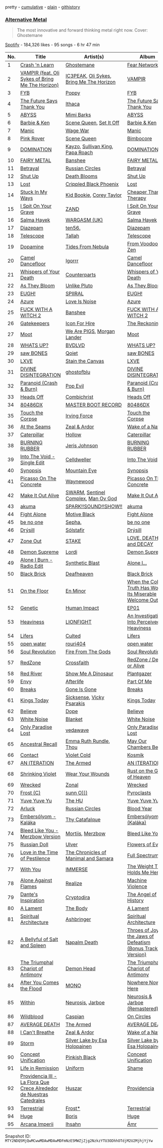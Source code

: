 pretty - [cumulative](/playlists/cumulative/37i9dQZF1DWY5ai7gxfuaS.md) - [plain](/playlists/plain/37i9dQZF1DWY5ai7gxfuaS) - [githistory](https://github.githistory.xyz/mackorone/spotify-playlist-archive/blob/main/playlists/plain/37i9dQZF1DWY5ai7gxfuaS)

### [Alternative Metal](https://open.spotify.com/playlist/37i9dQZF1DWY5ai7gxfuaS)

> The most innovative and forward thinking metal right now\. Cover: Ghostemane

[Spotify](https://open.spotify.com/user/spotify) - 184,326 likes - 95 songs - 6 hr 47 min

| No. | Title | Artist(s) | Album | Length |
|---|---|---|---|---|
| 1 | [Crash 'n Learn](https://open.spotify.com/track/7a9LlgnBXO5qOOdrRJALfb) | [Ghostemane](https://open.spotify.com/artist/3uL4UpqShC4p2x1dJutoRW) | [Fear Network II](https://open.spotify.com/album/79oY2cGYhbXlh537p1hpVS) | 1:27 |
| 2 | [VAMPIR \(feat\. Oli Sykes of Bring Me The Horizon\)](https://open.spotify.com/track/3FQOmo61pO1ZnBT26d6WLQ) | [IC3PEAK](https://open.spotify.com/artist/3luonLzvSOxdU8ytCaEIK8), [Oli Sykes](https://open.spotify.com/artist/1UXEXWWOTTZNlyFapwHDbW), [Bring Me The Horizon](https://open.spotify.com/artist/1Ffb6ejR6Fe5IamqA5oRUF) | [VAMPIR](https://open.spotify.com/album/0ZjZyPw9pHhOahynV7tSaW) | 2:23 |
| 3 | [FYB](https://open.spotify.com/track/4qsinCdV0mxSrTHubbQywu) | [Poppy](https://open.spotify.com/artist/5mlbvTfWUOfDrUIK6dkNzv) | [FYB](https://open.spotify.com/album/0elEacBFrTn1uMQTd2pBLG) | 1:46 |
| 4 | [The Future Says Thank You](https://open.spotify.com/track/3J8MRSDB7D7XSBAdpEP5Lx) | [Ithaca](https://open.spotify.com/artist/7HIvrtPrTTxXrBeJkiRj8x) | [The Future Says Thank You](https://open.spotify.com/album/6YlTLvkZDgjiB9VUmXTjzg) | 3:38 |
| 5 | [ABYSS](https://open.spotify.com/track/0oyLeHwK228pw76jx2VZNQ) | [Mimi Barks](https://open.spotify.com/artist/5A4P1UOSqbSvJKoi3VYlCC) | [ABYSS](https://open.spotify.com/album/5tHG1GajRvMq3PoTxyijCo) | 2:31 |
| 6 | [Barbie & Ken](https://open.spotify.com/track/7aVUykGDZCRyLRKCQrtrbx) | [Scene Queen](https://open.spotify.com/artist/6WandyxeDxlcOTwxtnTKP4), [Set It Off](https://open.spotify.com/artist/06bDwgCHeMAwhgI8il4Y5k) | [Barbie & Ken](https://open.spotify.com/album/4mljsOFQj7XRh77BAVF1aq) | 2:15 |
| 7 | [Manic](https://open.spotify.com/track/5d0CEohvmvqcizfc0cXn1t) | [Wage War](https://open.spotify.com/artist/6bu7CtcOMWcS0BMq7snHW6) | [Manic](https://open.spotify.com/album/2gSVPsycPerzCuSd67ENuF) | 2:44 |
| 8 | [Pink Rover](https://open.spotify.com/track/6xeMsEEUC7lhZc9xLty606) | [Scene Queen](https://open.spotify.com/artist/6WandyxeDxlcOTwxtnTKP4) | [Bimbocore](https://open.spotify.com/album/40yJpavMZdcV1lhGNwWJZ0) | 1:58 |
| 9 | [DOMINATION](https://open.spotify.com/track/3Co9QY7WBNKoS44Nsk93r6) | [Kayzo](https://open.spotify.com/artist/72iCiKwu6nu6Qq9emIwzYv), [Sullivan King](https://open.spotify.com/artist/1CXuuw8HJhyN80HlNzvL1e), [Papa Roach](https://open.spotify.com/artist/4RddZ3iHvSpGV4dvATac9X) | [DOMINATION](https://open.spotify.com/album/2jTIMYQcx87QLi8eBFmIob) | 2:48 |
| 10 | [FAIRY METAL](https://open.spotify.com/track/2l3SCP5KWRhuKWTbi5zp0j) | [Banshee](https://open.spotify.com/artist/0DG7J8Q9Alnt65HJv6owzf) | [FAIRY METAL](https://open.spotify.com/album/1wIQMs7BAhTlRUS9DIh9UJ) | 2:41 |
| 11 | [Betrayal](https://open.spotify.com/track/5BDcGkq3HoyvgvbMDnzCN5) | [Russian Circles](https://open.spotify.com/artist/0AZ3VR0YbFcS0Kgei7L2QF) | [Betrayal](https://open.spotify.com/album/0EYPOzgnCNRp2Z95AZtyMf) | 5:19 |
| 12 | [Shut Up](https://open.spotify.com/track/7jLs9No4QDC0LWQFYjXtI9) | [Death Blooms](https://open.spotify.com/artist/7zC8Dq1lkaEADdWmRiNV0j) | [Shut Up](https://open.spotify.com/album/7gjF3Ii5c3cfMKGf0rJaG9) | 3:24 |
| 13 | [Lost](https://open.spotify.com/track/5GbEVRKvHeBEE8PARaRQOJ) | [Crippled Black Phoenix](https://open.spotify.com/artist/6WEyPcf9ezhNLm1xOBjbwH) | [Lost](https://open.spotify.com/album/3HcXn4sSYlHrNcMfEgP9qJ) | 8:11 |
| 14 | [Stuck In My Ways](https://open.spotify.com/track/5qCyEApbDw5dzM7Gq5ouhw) | [Kid Bookie](https://open.spotify.com/artist/7DiLiJ8nji6DslsFSzx0IV), [Corey Taylor](https://open.spotify.com/artist/0nhDd1RWjZ6SDV1Vg1Ku2Q) | [Cheaper Than Therapy](https://open.spotify.com/album/5v0QcUpjf2ucFObuv9Tpgb) | 4:48 |
| 15 | [I Spit On Your Grave](https://open.spotify.com/track/1Nlr6AqQHfh79yFabmu2EF) | [ZAND](https://open.spotify.com/artist/0zCrrgklotTrkkJDNUAury) | [I Spit On Your Grave](https://open.spotify.com/album/7CfzmC5Xq20b1UQbO4fHkM) | 3:39 |
| 16 | [Salma Hayek](https://open.spotify.com/track/61Fus2laOu8yWJM1YntJCY) | [WARGASM \(UK\)](https://open.spotify.com/artist/1NRudBLaT84LXxfsYdFMhB) | [Salma Hayek](https://open.spotify.com/album/3hmU83q2m8wuNgBiqziBYP) | 3:39 |
| 17 | [Diazepam](https://open.spotify.com/track/3oxADKwqZ04fNO9diMkBPA) | [ten56.](https://open.spotify.com/artist/28dpy0DQotTkBXcTlniQii) | [Diazepam](https://open.spotify.com/album/78Y3ftBNEZh5mBxae2SOFH) | 2:36 |
| 18 | [Telescope](https://open.spotify.com/track/0EY7Er3cOHyLZplxeODrcs) | [Tallah](https://open.spotify.com/artist/6Idb4IHX4Mf8IlB6sXcsdf) | [Telescope](https://open.spotify.com/album/5G4YhsTHSNpLSAutMvL80X) | 4:09 |
| 19 | [Dopamine](https://open.spotify.com/track/7y9USehMh5BWR0tWXsXJ5K) | [Tides From Nebula](https://open.spotify.com/artist/1CzKORB9IN0EjPEyeKBIkf) | [From Voodoo to Zen](https://open.spotify.com/album/3kxzriTUAvJklocJHG7GH8) | 4:49 |
| 20 | [Camel Dancefloor](https://open.spotify.com/track/2Y4diJY7G623aDm3eHfqJA) | [Igorrr](https://open.spotify.com/artist/2p2uE4i92Dn4DkThfoKIB9) | [Camel Dancefloor](https://open.spotify.com/album/2kIuH8eEDlpUQhYVt5pvMn) | 3:13 |
| 21 | [Whispers of Your Death](https://open.spotify.com/track/0epZ0WL25qEmScVrKzZhL8) | [Counterparts](https://open.spotify.com/artist/5LyRnL0rysObxDRxzSfV1z) | [Whispers of Your Death](https://open.spotify.com/album/4t0YjU738vLtyaBlQvrxp5) | 2:54 |
| 22 | [As They Bloom](https://open.spotify.com/track/2VXox441YYAPS1srSR7mGI) | [Unlike Pluto](https://open.spotify.com/artist/4zjO8Jhi2pciJJzd8Q6rga) | [As They Bloom](https://open.spotify.com/album/0SjpmCExNNFTd4zHxXuMFJ) | 3:57 |
| 23 | [EUGH!](https://open.spotify.com/track/1kFjv9uKUcatuEkamM0Tgx) | [SPIIRAL](https://open.spotify.com/artist/2MNOsEKFbWpezBWYtSrtZC) | [EUGH!](https://open.spotify.com/album/0mEno0dMRPUrWNkp11zB8X) | 1:22 |
| 24 | [Azure](https://open.spotify.com/track/0wPkG2Hq0PCnZpQFaPurfl) | [Love Is Noise](https://open.spotify.com/artist/4qY6XGFQwZubu0oKBJeVki) | [Azure](https://open.spotify.com/album/4p3wtygUwO9Rfjun8urArN) | 4:14 |
| 25 | [FUCK WITH A WITCH 2](https://open.spotify.com/track/3S38ENcItSgp1NGqxZn01C) | [Banshee](https://open.spotify.com/artist/0DG7J8Q9Alnt65HJv6owzf) | [FUCK WITH A WITCH 2](https://open.spotify.com/album/2ZfQhbjBKK9MAEoUO3Vj2e) | 1:30 |
| 26 | [Gatekeepers](https://open.spotify.com/track/63pBzNTtzByif59lsK3dou) | [Icon For Hire](https://open.spotify.com/artist/1Jy0lTKAQDnTklKzF0g2o7) | [The Reckoning](https://open.spotify.com/album/6sjhRKMnjF180XD3qli9c5) | 3:28 |
| 27 | [Moot](https://open.spotify.com/track/4uyZcMuMZ53OPEqH41AsUe) | [We Are PIGS](https://open.spotify.com/artist/0QRmv4wNihLdpSIjRxFFrz), [Morgan Lander](https://open.spotify.com/artist/6UmXnQCZQvayT1eZxAIvz5) | [Moot](https://open.spotify.com/album/0mla1tVzfxr60Nl3JKqnaQ) | 4:05 |
| 28 | [WHATS UP?](https://open.spotify.com/track/4l0hBlylNScrA6g3b9eb2X) | [BVDLVD](https://open.spotify.com/artist/1BhfikyrtSTch1r9upYGlS) | [WHATS UP?](https://open.spotify.com/album/4xCJjBbWtF8lOdvobITRB2) | 2:48 |
| 29 | [saw BONES](https://open.spotify.com/track/0vDGdGQGyvpubJ0dJTg7uk) | [Qoiet](https://open.spotify.com/artist/7vlBJhLIORnTMtC9ZKcTFo) | [saw BONES](https://open.spotify.com/album/5EPgTJ0WWdo5o3MuPBhSAC) | 2:27 |
| 30 | [LXVE](https://open.spotify.com/track/5RqMRQphaSAQekmaqRGpHH) | [Stain the Canvas](https://open.spotify.com/artist/567L1a4812VuMSRrbCqdo4) | [LXVE](https://open.spotify.com/album/4WxYoN03IGMt48MxwQaLhi) | 3:11 |
| 31 | [DIVINE DISINTEGRATION](https://open.spotify.com/track/6jqaDTLg6elZ4P2CyVF13W) | [ghostofblu](https://open.spotify.com/artist/2nxzN6htkr9r1bXfmG17ZN) | [DIVINE DISINTEGRATION](https://open.spotify.com/album/5RZv4SQLzxBdZJU0J4RyvR) | 2:08 |
| 32 | [Paranoid \(Crash & Burn\)](https://open.spotify.com/track/0BeWU3xxG2plP1lhphj660) | [Pop Evil](https://open.spotify.com/artist/1pRaG81GsVtaTBuVSpldt2) | [Paranoid \(Crash & Burn\)](https://open.spotify.com/album/4oLteDk1bawqdQuWd7K1iF) | 3:55 |
| 33 | [Heads Off](https://open.spotify.com/track/1eBYArl3XK56nWoARa5KYy) | [Combichrist](https://open.spotify.com/artist/5556RAgwP70PnXbaUTGNbR) | [Heads Off](https://open.spotify.com/album/3okB1Cp9n0bKsUcjXWu3gu) | 4:31 |
| 34 | [80486DX](https://open.spotify.com/track/42K6S2MOIYrtqaTpCNcqHU) | [MASTER BOOT RECORD](https://open.spotify.com/artist/77s5NAGQbxu8oLstaqSwHE) | [80486DX](https://open.spotify.com/album/7KEr4XNYaRFzpF0qjVr72f) | 4:32 |
| 35 | [Touch the Corpse](https://open.spotify.com/track/29ZSMUsptm2ZiJkSx4uVrZ) | [Irving Force](https://open.spotify.com/artist/1Hse4lep7I9RUgQ3Ro1NgX) | [Touch the Corpse](https://open.spotify.com/album/2HTzM4EE1C2wMcY770FWWW) | 2:46 |
| 36 | [At the Seams](https://open.spotify.com/track/23lu3i2IiQgqR5xBKJhdHR) | [Zeal & Ardor](https://open.spotify.com/artist/6yCjbLFZ9qAnWfsy9ujm5Y) | [Wake of a Nation](https://open.spotify.com/album/5s02KPkBjMkrz9zUJBWXDA) | 3:09 |
| 37 | [Caterpillar](https://open.spotify.com/track/5IYf2klca6lYyOj7jhjF5j) | [Hollow](https://open.spotify.com/artist/64uA1WO40WSspFUnUYirSt) | [Caterpillar](https://open.spotify.com/album/1su4sMJNmHerXssClObphO) | 3:25 |
| 38 | [BURNING RUBBER](https://open.spotify.com/track/4LJ6NBnEKhZSBIC3PsBTFA) | [Jeris Johnson](https://open.spotify.com/artist/2hmePXeTr2b7cdRAtRjvPq) | [BURNING RUBBER](https://open.spotify.com/album/2IQbuEqIESTmjTgYctYH8e) | 2:13 |
| 39 | [Into The Void \- Single Edit](https://open.spotify.com/track/7wrnCfwFrQtfj3JRl4c0uy) | [Celldweller](https://open.spotify.com/artist/4BKyei61gtyDFxlKhcvBJJ) | [Into The Void](https://open.spotify.com/album/4NJtkDQbFepS3gzXRNCTwL) | 3:30 |
| 40 | [Synopsis](https://open.spotify.com/track/1TGEVFUCXVI7GzqAzGFBkX) | [Mountain Eye](https://open.spotify.com/artist/4tAs3G5ZsXLbE1yXpc6apz) | [Synopsis](https://open.spotify.com/album/1csn83LGlgEFpoFjZDjHYG) | 3:22 |
| 41 | [Picasso On The Concrete](https://open.spotify.com/track/1yX9O68lZmHJbAsh8ssT0P) | [Waynewood](https://open.spotify.com/artist/46Ae99tK8EgcCpVFSAdkxQ) | [Picasso On The Concrete](https://open.spotify.com/album/7GqTkba3uHaXJuTAe90teM) | 3:10 |
| 42 | [Make It Out Alive](https://open.spotify.com/track/6lBIyFHLLDe30Rg4kvt9Kw) | [SWARM](https://open.spotify.com/artist/07OF36h5y4S6s9ckQliaj3), [Sentinel Complex](https://open.spotify.com/artist/31K3DcAhtW5bcuFOcNumWK), [Man Ov God](https://open.spotify.com/artist/5IoAhDxIVxXuhZWd1GchB9) | [Make It Out Alive](https://open.spotify.com/album/3QpZhoEwPACrnTWTmSil9K) | 3:22 |
| 43 | [akuma](https://open.spotify.com/track/3rsNKRINHRvYnQagyTqtnj) | [SPARK!!SOUND!!SHOW!!](https://open.spotify.com/artist/1bFs9Etj0H2sq0vmmwmmDU) | [akuma](https://open.spotify.com/album/6KLzdU4IelYJvpQAzCQ4Yv) | 3:10 |
| 44 | [Fight Alone](https://open.spotify.com/track/3zMFgPNhMu2Em1E4HvNcqw) | [Motive Black](https://open.spotify.com/artist/1cCTbyI3umMlxOoqjt7uDw) | [Fight Alone](https://open.spotify.com/album/6C1DNopbfI128o0pc2iahx) | 3:40 |
| 45 | [be no one](https://open.spotify.com/track/0fVNG78xrpckyKseNP5XBv) | [Sepha.](https://open.spotify.com/artist/094ug46k28Q0tdaGPm3WNA) | [be no one](https://open.spotify.com/album/0ibbUkk4eihYg6X9qZdwNv) | 4:21 |
| 46 | [Drýsill](https://open.spotify.com/track/5pYsByOqa325t7t46xudFx) | [Sólstafir](https://open.spotify.com/artist/721C5U5rM8J0jjq6IQuSBK) | [Drýsill](https://open.spotify.com/album/0iKkEZpsHWqoF1O5ESG2fE) | 8:52 |
| 47 | [Zone Out](https://open.spotify.com/track/2qQ1siA0oNdASlmQO4Sp9d) | [STAKE](https://open.spotify.com/artist/5IhRC86twNb6XePyW4i05E) | [LOVE, DEATH and DECAY](https://open.spotify.com/album/3uOaDRKRilIlyyv06e38ho) | 4:51 |
| 48 | [Demon Supreme](https://open.spotify.com/track/4gA4TtxgtVdx1lXirn3QdC) | [Lordi](https://open.spotify.com/artist/14SgKNlOCKAI0PfRD1HnWh) | [Demon Supreme](https://open.spotify.com/album/4SltzsJwiJVafqeZmXGiiB) | 3:31 |
| 49 | [Alone I Burn \- Radio Edit](https://open.spotify.com/track/5GvOnHHJz0BUnlExQdPnAE) | [Synthetic Blast](https://open.spotify.com/artist/20OWBlxvp4RbBfmibyOQ8b) | [Alone I...](https://open.spotify.com/album/6b5mOy8LTM2pN8LQ5uspEj) | 4:40 |
| 50 | [Black Brick](https://open.spotify.com/track/63OqMoUP4Racq9holZo6dU) | [Deafheaven](https://open.spotify.com/artist/4XpPveeg7RuYS3CgLo75t9) | [Black Brick](https://open.spotify.com/album/1A3Xjo3qosxiNetGhM5nVq) | 7:27 |
| 51 | [On the Floor](https://open.spotify.com/track/2gB0lJPGN3L1ueezkd559u) | [En Minor](https://open.spotify.com/artist/0U3Yu6Px35eYLuP5RkFVdL) | [When the Cold Truth Has Worn Its Miserable Welcome Out](https://open.spotify.com/album/1HS3egJso4pCQiyKvVeerg) | 5:22 |
| 52 | [Genetic](https://open.spotify.com/track/1D0cE6dFYxoJYZ0oqSQh9O) | [Human Impact](https://open.spotify.com/artist/4y0ph2gWvcF21ODif4ZpZ4) | [EP01](https://open.spotify.com/album/0FHiuFZn3IewRCOd1OWuTj) | 4:40 |
| 53 | [Heaviness](https://open.spotify.com/track/2sIkhkfN6uC1d2E06Ke5a8) | [LIONFIGHT](https://open.spotify.com/artist/0Wbm1dUddzRPlUhvz40QPP) | [An Investigation Into Perceived Heaviness](https://open.spotify.com/album/3IG5yvWsoVkcJKpMAQf2Qt) | 3:55 |
| 54 | [Lifers](https://open.spotify.com/track/0cluQGCBtjYHtVTW9GJayG) | [Culted](https://open.spotify.com/artist/3YT1buuj4AVB8KiSSZdJ8F) | [Lifers](https://open.spotify.com/album/4QorJObMBo6fFHnW8CNcGB) | 4:58 |
| 55 | [open water](https://open.spotify.com/track/592JTl3UlQvZyBd2329Sgf) | [rouri404](https://open.spotify.com/artist/6lQsMKSDG7XdirlE6YImHa) | [open water](https://open.spotify.com/album/1zmVVYStJqZZWxcsjfb9uT) | 2:06 |
| 56 | [Soul Revolution](https://open.spotify.com/track/3OMaAVh09E6AgvevhWybRP) | [Fire From The Gods](https://open.spotify.com/artist/6yeRY2d7gubXoymv3DAYhS) | [Soul Revolution](https://open.spotify.com/album/4JNGZre3bq4Fgmy0zUkOel) | 3:34 |
| 57 | [RedZone](https://open.spotify.com/track/08IikpGxSbo2oxqxCWy5Ig) | [Crossfaith](https://open.spotify.com/artist/3gfA40vRbx6YX8oCDXDCDh) | [RedZone / Dead or Alive](https://open.spotify.com/album/104nCXXUMtecWvzQtjFalN) | 3:47 |
| 58 | [Red River](https://open.spotify.com/track/1WVXzE0JtaYmkJjhZzE7aS) | [Show Me A Dinosaur](https://open.spotify.com/artist/1wou9vWv5PgrTn3pu3TydQ) | [Plantgazer](https://open.spotify.com/album/4hE7EGO2njWxhAWS08BWsP) | 9:36 |
| 59 | [Envy](https://open.spotify.com/track/6UHkVaXaIioxAFmXmOyRfW) | [Afterlife](https://open.spotify.com/artist/7LeHdLOuiySZgt7ewdckbX) | [Part Of Me](https://open.spotify.com/album/24HkFJ9oUSMDFdsE4yYyBc) | 3:32 |
| 60 | [Breaks](https://open.spotify.com/track/23nUxEzx3pCaxLPBB9MwPE) | [Gone Is Gone](https://open.spotify.com/artist/1xLSa28V0Sl3EMyS6CiKIg) | [Breaks](https://open.spotify.com/album/6oV4M5y0UgPJBe1QlQAuFP) | 3:55 |
| 61 | [Kings Today](https://open.spotify.com/track/1uCNIM6XKraHMPUsWXYzCq) | [Sicksense](https://open.spotify.com/artist/7bVyQW5pkc3aF5Rq03ZQxc), [Vicky Psarakis](https://open.spotify.com/artist/6wgfKETz8TigbBqevjeAwZ) | [Kings Today](https://open.spotify.com/album/741N4FVAoLLzP11TWUhShI) | 3:55 |
| 62 | [Believe](https://open.spotify.com/track/5uLekx5vq0kEw9NR8k33f6) | [Dope](https://open.spotify.com/artist/7fWgqc4HJi3pcHhK8hKg2p) | [Believe](https://open.spotify.com/album/0zDSGyLShEvz9xjD7OhlK9) | 4:36 |
| 63 | [White Noise](https://open.spotify.com/track/750uSPGwf5jqU1teWD5cdO) | [Blanket](https://open.spotify.com/artist/2AOTmilsEJDBEM6SIHFFy6) | [White Noise](https://open.spotify.com/album/5XK72MyNkvyWhgclcg0XvF) | 4:37 |
| 64 | [Only Paradise Lost](https://open.spotify.com/track/1w7iFvhfsK0QtFWZFGjYVG) | [vedawave](https://open.spotify.com/artist/1wEiY25dYJBXos4zDqAwz1) | [Only Paradise Lost](https://open.spotify.com/album/10Cjt3n61aOLXuAq7in5iN) | 4:00 |
| 65 | [Ancestral Recall](https://open.spotify.com/track/6ss6OkJFKQHnqO84sizM4w) | [Emma Ruth Rundle](https://open.spotify.com/artist/34gLicNdz493863yZTanvC), [Thou](https://open.spotify.com/artist/4KoZpKiPeX4jIi7Euwcfuo) | [May Our Chambers Be Full](https://open.spotify.com/album/383HIXuM9TBUq1aVVFVyoc) | 3:54 |
| 66 | [Contact](https://open.spotify.com/track/6WTb67YHPih0UCVxXGLDKn) | [Violet Cold](https://open.spotify.com/artist/5eh1n96NC6g34nPqpIItIo) | [Kosmik](https://open.spotify.com/album/5Kx3hP0LhUKsnD1TY0DArM) | 3:34 |
| 67 | [AN ITERATION](https://open.spotify.com/track/7vAWLTQr7F9KLKsIu7RbT6) | [The Armed](https://open.spotify.com/artist/4V5obzWMr7BHZrjOiQwB4K) | [AN ITERATION](https://open.spotify.com/album/0xMePIGPcoO7Xirx1Jh0da) | 2:53 |
| 68 | [Shrinking Violet](https://open.spotify.com/track/2vATuBCSWGaY8SU0hsRAZj) | [Wear Your Wounds](https://open.spotify.com/artist/162Upzibi1m79dQDaEUjl3) | [Rust on the Gates of Heaven](https://open.spotify.com/album/4a2Q2U38lk0uDIQRhpNZ86) | 5:31 |
| 69 | [Wrecked](https://open.spotify.com/track/23Ct1DllhsUlFtGn6iK59R) | [Zonal](https://open.spotify.com/artist/2FEWIj8qxL0aJKlH5QoOnt) | [Wrecked](https://open.spotify.com/album/7aMDk6WilYTrT8Jjtzv5lL) | 6:26 |
| 70 | [Frost \(C\)](https://open.spotify.com/track/24jWKZE0j30z3LlnzArFf2) | [sunn O\)\)\)](https://open.spotify.com/artist/2e7hYqRjL82c1nIoREHc4J) | [Pyroclasts](https://open.spotify.com/album/7qBdr5VAmWMSJ7dij0mV3f) | 10:56 |
| 71 | [Yuve Yuve Yu](https://open.spotify.com/track/6J2VvzKwWc2f0JP5RQVZjq) | [The HU](https://open.spotify.com/artist/0b2B3PwcYzQAhuJacmcYgc) | [Yuve Yuve Yu](https://open.spotify.com/album/2ot7qJ6yU06AkwkAn9xeoP) | 4:42 |
| 72 | [Arluck](https://open.spotify.com/track/0aOsJ0gpHm7cfG2AMaBX1g) | [Russian Circles](https://open.spotify.com/artist/0AZ3VR0YbFcS0Kgei7L2QF) | [Blood Year](https://open.spotify.com/album/1LWWmVyhDxFAxBmQe3ecZb) | 6:33 |
| 73 | [Embersólyom \- Kaláka](https://open.spotify.com/track/3PW5V36seHTLVUMzCLTAMS) | [Thy Catafalque](https://open.spotify.com/artist/4sgTqbA7htxYkRRJBPZIom) | [Embersólyom \(Kaláka\)](https://open.spotify.com/album/3kq2ev5Z0FFOyspM6eOcHp) | 4:17 |
| 74 | [Bleed Like You \- Merzbow Version](https://open.spotify.com/track/5U6uLO5dwhUVZILVKHznu2) | [Mortiis](https://open.spotify.com/artist/4jlxvaggBp7wVV02U6YYRQ), [Merzbow](https://open.spotify.com/artist/5UezsklPScipW64XJm7qql) | [Bleed Like You](https://open.spotify.com/album/686yJX3ubdbx5JO8ewDhxj) | 4:57 |
| 75 | [Russian Doll](https://open.spotify.com/track/5KY4Km7rllwWovNNU8hhPt) | [Ulver](https://open.spotify.com/artist/6bYFkBNvayh3nGqxcPp7Sv) | [Flowers of Evil](https://open.spotify.com/album/0VYuTYQPftcTUmq2ehYlzV) | 3:55 |
| 76 | [Love in the Time of Pestilence](https://open.spotify.com/track/61QZFPNZvNKPaY9nnAgKbX) | [The Chronicles of Manimal and Samara](https://open.spotify.com/artist/2V3zzIcq2sbRbaEjbGypc8) | [Full Spectrum](https://open.spotify.com/album/6qXjj4mea3BEEAcwCmXfyJ) | 7:41 |
| 77 | [With You](https://open.spotify.com/track/6BDDpHza9P19logSNepfSy) | [IMMERSE](https://open.spotify.com/artist/3S3vmLBBxnscJGPLeqVKQN) | [The Weight That Holds Me Here](https://open.spotify.com/album/7gQ3N4IsQKBxPu6NtTFh84) | 3:06 |
| 78 | [Alone Against Flames](https://open.spotify.com/track/0chpxeBNSAxm3OcHJEgBgo) | [Realize](https://open.spotify.com/artist/5Lcte3icI4BDaSt7TyRYKL) | [Machine Violence](https://open.spotify.com/album/2adncZksC8j5GeagRKPNsP) | 3:22 |
| 79 | [Dante's Inspiration](https://open.spotify.com/track/0xqCqprCOqvz2zGridoiqu) | [Cryptodira](https://open.spotify.com/artist/6aaRy3pEsAC5lrbpQC5WEl) | [The Angel of History](https://open.spotify.com/album/5dhT3bPpiEtSDnMvkwjekT) | 3:33 |
| 80 | [A Lament](https://open.spotify.com/track/2f4DGYqmBDbfxyPGmPAGoV) | [The Body](https://open.spotify.com/artist/1VFYpTpgmp7ANXqok2dTg3) | [A Lament](https://open.spotify.com/album/1WLtMJBOiWB6yQyEAfFsJA) | 5:54 |
| 81 | [Spiritual Architecture](https://open.spotify.com/track/14Bif9nrgAFWI8X73sE7cY) | [Ashbringer](https://open.spotify.com/artist/697R3cOlkWzOAkXztLzeg2) | [Spiritual Architecture](https://open.spotify.com/album/3ZnxyzqpDXxW3xAyCuyvRf) | 9:22 |
| 82 | [A Bellyful of Salt and Spleen](https://open.spotify.com/track/7pFdW0mdlfHPXAmQIPtQzL) | [Napalm Death](https://open.spotify.com/artist/3UqRgrDIQ208yNGiWKRMNt) | [Throes of Joy in the Jaws of Defeatism \(Bonus Tracks Version\)](https://open.spotify.com/album/4O3oSTv5mauxfXPdMRrayQ) | 4:36 |
| 83 | [The Triumphal Chariot of Antimony](https://open.spotify.com/track/2UaSBb1eH8SxqUZ4qvc8fZ) | [Demon Head](https://open.spotify.com/artist/3deeuqYVw08AeSndTj9aE3) | [The Triumphal Chariot of Antimony](https://open.spotify.com/album/1EIi0O4cK8iTq79mY8PceL) | 5:39 |
| 84 | [After You Comes the Flood](https://open.spotify.com/track/2C33v3NmRB9cb4L4cLmFWn) | [MONO](https://open.spotify.com/artist/53LVoipNTQ4lvUSJ61XKU3) | [Nowhere Now Here](https://open.spotify.com/album/4wP3wYSBo0h9UfAfG5D94a) | 5:31 |
| 85 | [Within](https://open.spotify.com/track/0v06aI9RK4zWQs7kzJYLPV) | [Neurosis](https://open.spotify.com/artist/1KHydwFySZY3YcWyo2q2dF), [Jarboe](https://open.spotify.com/artist/5cCzokwZSw5IRKcm7LpRbH) | [Neurosis & Jarboe \(Remastered\)](https://open.spotify.com/album/79zjqdyM0kqrIrjjt3jeMq) | 6:14 |
| 86 | [Wildblood](https://open.spotify.com/track/2Ma12h5UbOSZ5j7eApuDZO) | [Caspian](https://open.spotify.com/artist/4SXj7TVoA3bgfR8AVssACa) | [On Circles](https://open.spotify.com/album/2SCAxvAGQLWK3SwPsZyku1) | 6:53 |
| 87 | [AVERAGE DEATH](https://open.spotify.com/track/06rUSp5vUkWsZrU1g2DYx1) | [The Armed](https://open.spotify.com/artist/4V5obzWMr7BHZrjOiQwB4K) | [AVERAGE DEATH](https://open.spotify.com/album/3tJMthBdjOgApxrUaFsvEy) | 4:31 |
| 88 | [I Can't Breathe](https://open.spotify.com/track/2f9na3HI0nVqecagiV0vGO) | [Zeal & Ardor](https://open.spotify.com/artist/6yCjbLFZ9qAnWfsy9ujm5Y) | [Wake of a Nation](https://open.spotify.com/album/5s02KPkBjMkrz9zUJBWXDA) | 1:18 |
| 89 | [Storm](https://open.spotify.com/track/5C4y8xih0UowIf9yPgSAYT) | [Silver Lake by Esa Holopainen](https://open.spotify.com/artist/5snqVyyNcZNQPRkcTnFi4A) | [Silver Lake by Esa Holopainen](https://open.spotify.com/album/2zWSbMftaoejsLk66Rzsj4) | 4:14 |
| 90 | [Concept Unification](https://open.spotify.com/track/5SDEsNpIsdw4Le3ECGHAql) | [Pinkish Black](https://open.spotify.com/artist/60Ob6q8BCjykLBKuF5aroP) | [Concept Unification](https://open.spotify.com/album/7rWHpoEFxd6qJBRmVS2EPc) | 5:13 |
| 91 | [Life in Remission](https://open.spotify.com/track/1SesZLUnN5MmcWZxt0h266) | [Uniform](https://open.spotify.com/artist/3TaLdYu9rA6H364ROYMmvF) | [Shame](https://open.spotify.com/album/39InzMYHw3UA6vqqFUIpmV) | 4:25 |
| 92 | [Providencia III \- La Flora Que Crece Alrededor de Nuestras Catedrales](https://open.spotify.com/track/40ka2TBKZf7bPubTAE4xHT) | [Huszar](https://open.spotify.com/artist/1l1A8JuXGHt8QY7W37dU9C) | [Providencia](https://open.spotify.com/album/5hqcP9226vpEkLWr8bzQRL) | 7:24 |
| 93 | [Terrestrial](https://open.spotify.com/track/0lAcdXzZbjmun1OFVgw9JW) | [Frost\*](https://open.spotify.com/artist/1Ha9FtCeuoajMbOG4Kz2d7) | [Terrestrial](https://open.spotify.com/album/5fe8okWl0OMdUWYq2xp8Nz) | 5:12 |
| 94 | [Huge](https://open.spotify.com/track/4Nbyhv2YTR1Vc83Ajo1gJ9) | [Boris](https://open.spotify.com/artist/3EgMK920cIH5aLxFnJ6zSi) | [Huge](https://open.spotify.com/album/73LxhjxtI5MVlX33VeAwVV) | 9:14 |
| 95 | [Arcana Imperii](https://open.spotify.com/track/3Vv0Lsh8rGZZSckd5PsOzd) | [Ihsahn](https://open.spotify.com/artist/2E1jLcUfqd9w2XtybNB2Za) | [Ámr](https://open.spotify.com/album/5w24JkPfkFs4PPVSnrzO1y) | 4:53 |

Snapshot ID: `MTY2NDQ5MjQwMCwwMDAwMDAwMDFmNzE5MWZjZjg2NzkzYTU3ODhhOTdjM2U2MjhjYjYw`
